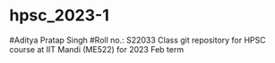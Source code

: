 # hpsc_2023-1
#Aditya Pratap Singh
#Roll no.: S22033
Class git repository for HPSC course at IIT Mandi (ME522) for 2023 Feb term
